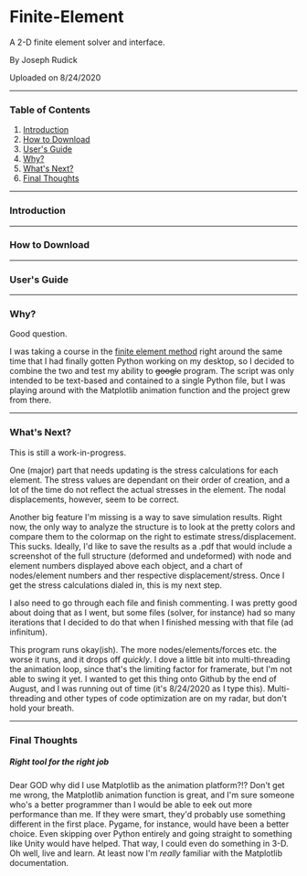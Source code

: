 # Finite-Element
A 2-D finite element solver and interface.

By Joseph Rudick

Uploaded on 8/24/2020

---

### Table of Contents
1. [Introduction](#Introduction)
2. [How to Download](#how-to-download)
3. [User's Guide](#users-guide)
4. [Why?](#why)
5. [What's Next?](#whats-next)
6. [Final Thoughts](#final-thoughts)

---

### Introduction


---

### How to Download


---

### User's Guide


---

### Why?
Good question.

I was taking a course in the [finite element method](https://en.wikipedia.org/wiki/Finite_element_method) right around the same time that I had finally gotten Python working on my desktop, so I decided to combine the two and test my ability to ~~google~~ program.  The script was only intended to be text-based and contained to a single Python file, but I was playing around with the Matplotlib animation function and the project grew from there.

---

### What's Next?
This is still a work-in-progress.

One (major) part that needs updating is the stress calculations for each element.  The stress values are dependant on their order of creation, and a lot of the time do not reflect the actual stresses in the element.  The nodal displacements, however, seem to be correct.

Another big feature I'm missing is a way to save simulation results.  Right now, the only way to analyze the structure is to look at the pretty colors and compare them to the colormap on the right to estimate stress/displacement.  This sucks.  Ideally, I'd like to save the results as a .pdf that would include a screenshot of the full structure (deformed and undeformed) with node and element numbers displayed above each object, and a chart of nodes/element numbers and ther respective displacement/stress.  Once I get the stress calculations dialed in, this is my next step.

I also need to go through each file and finish commenting.  I was pretty good about doing that as I went, but some files (solver, for instance) had so many iterations that I decided to do that when I finished messing with that file (ad infinitum).

This program runs okay(ish).  The more nodes/elements/forces etc. the worse it runs, and it drops off *quickly*.  I dove a little bit into multi-threading the animation loop, since that's the limiting factor for framerate, but I'm not able to swing it yet.  I wanted to get this thing onto Github by the end of August, and I was running out of time (it's 8/24/2020 as I type this).  Multi-threading and other types of code optimization are on my radar, but don't hold your breath.

---

### Final Thoughts
##### Right tool for the right job
Dear GOD why did I use Matplotlib as the animation platform?!?  Don't get me wrong, the Matplotlib animation function is great, and I'm sure someone who's a better programmer than I would be able to eek out more performance than me.  If they were smart, they'd probably use something different in the first place.  Pygame, for instance, would have been a better choice.  Even skipping over Python entirely and going straight to something like Unity would have helped.  That way, I could even do something in 3-D.  Oh well, live and learn.  At least now I'm *really* familiar with the Matplotlib documentation.









